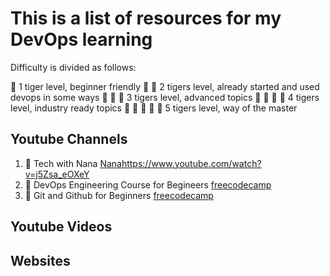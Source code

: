 # This is a list of resources for my DevOps learning

Difficulty is divided as follows:

🐯 1 tiger level, beginner friendly
🐯 🐯 2 tigers level, already started and used devops in some ways
🐯 🐯 🐯 3 tigers level, advanced topics
🐯 🐯 🐯 🐯 4 tigers level, industry ready topics
🐯 🐯 🐯 🐯 🐯 5 tigers level, way of the master

## Youtube Channels
1. 🐯 Tech with Nana [Nana](https://www.youtube.com/watch?v=0yWAtQ6wYNM)https://www.youtube.com/watch?v=j5Zsa_eOXeY
2. 🐯 DevOps Engineering Course for Begineers [freecodecamp](https://www.youtube.com/watch?v=j5Zsa_eOXeY)
3. 🐯 Git and Github for Beginners [freecodecamp](https://www.youtube.com/watch?v=RGOj5yH7evk)

## Youtube Videos


## Websites